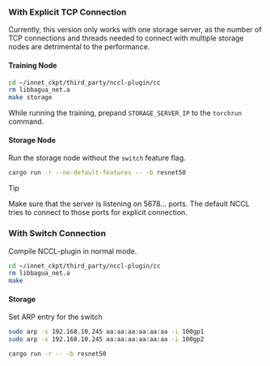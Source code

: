 ### With Explicit TCP Connection

Currently, this version only works with one storage server, as the number of TCP connections and threads needed to connect with multiple storage nodes are detrimental to the performance.

#### Training Node

```bash
cd ~/innet_ckpt/third_party/nccl-plugin/cc
rm libbagua_net.a
make storage
```

While running the training, prepand `STORAGE_SERVER_IP` to the `torchrun` command.

#### Storage Node
Run the storage node without the `switch` feature flag.

```bash
cargo run -r --no-default-features -- -b resnet50
```

>[!TIP]
>Make sure that the server is listening on 5678... ports. The default NCCL tries to connect to those ports for explicit connection. 

### With Switch Connection

Compile NCCL-plugin in normal mode.

```bash
cd ~/innet_ckpt/third_party/nccl-plugin/cc
rm libbagua_net.a
make
```

#### Storage

Set ARP entry for the switch

```bash
sudo arp -s 192.168.10.245 aa:aa:aa:aa:aa:aa -i 100gp1
sudo arp -s 192.168.10.245 aa:aa:aa:aa:aa:aa -i 100gp2
```

```bash
cargo run -r -- -b resnet50
```
